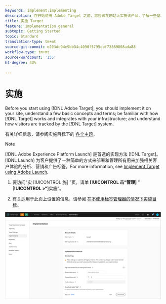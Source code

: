 ```yaml
---
keywords: implement;implementing
description: 在开始使用 Adobe Target 之前，您应该在网站上实施该产品，了解一些基本概念和术语，熟悉 Target 的工作原理以及与基础架构集成的方式，并了解 Target 系统如何跟踪访客。
title: 实施 Target
feature: implementation general
subtopic: Getting Started
topic: Standard
translation-type: tm+mt
source-git-commit: e203dc94e9bb34c4090f5795cbf73869808ada88
workflow-type: tm+mt
source-wordcount: '155'
ht-degree: 43%

---
```



# 实施

Before you start using [!DNL Adobe Target], you should implement it on your site, understand a few basic concepts and terms; be familiar with how [!DNL Target] works and integrates with your infrastructure; and understand how visitors are tracked by the [!DNL Target] system.

有关详细信息，请参阅实施目标下的 [各个主题](/help/c-implementing-target/implementing-target.md)。

>[!NOTE]
>
>[!DNL Adobe Experience Platform Launch] 是首选的实现方法 [!DNL Target]。 [!DNL Launch] 为客户提供了一种简单的方式来部署和管理所有用来加强相关客户体验的分析、营销和广告标签。For more information, see [Implement Target using Adobe Launch](/help/c-implementing-target/c-implementing-target-for-client-side-web/how-to-deployatjs/cmp-implementing-target-using-adobe-launch.md).

1. 要访问“实 [!UICONTROL 施] ”页，请单 **[!UICONTROL 击“管理]** ” **[!UICONTROL >“]**&#x200B;实施”。

1. 有关适用于此页上设置的信息，请参阅 [在不使用标签管理器的情况下实施目标](/help/c-implementing-target/c-implementing-target-for-client-side-web/how-to-deployatjs/implementing-target-without-a-tag-manager.md)。

![实施页](/help/administrating-target/assets/implementation.png)